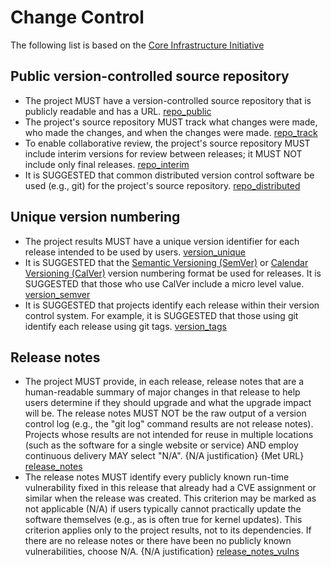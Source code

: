 # Change Control

The following list is based on the [Core Infrastructure Initiative](https://bestpractices.coreinfrastructure.org/en/criteria/0)

## Public version-controlled source repository

* The project MUST have a version-controlled source repository that is publicly readable and has a URL. [repo_public](https://bestpractices.coreinfrastructure.org/en/criteria/0#0.repo_public)
* The project's source repository MUST track what changes were made, who made the changes, and when the changes were made. [repo_track](https://bestpractices.coreinfrastructure.org/en/criteria/0#0.repo_track)
* To enable collaborative review, the project's source repository MUST include interim versions for review between releases; it MUST NOT include only final releases. [repo_interim](https://bestpractices.coreinfrastructure.org/en/criteria/0#0.repo_interim)
* It is SUGGESTED that common distributed version control software be used (e.g., git) for the project's source repository. [repo_distributed](https://bestpractices.coreinfrastructure.org/en/criteria/0#0.repo_distributed) 

## Unique version numbering

* The project results MUST have a unique version identifier for each release intended to be used by users. [version_unique](https://bestpractices.coreinfrastructure.org/en/criteria/0#0.version_unique)
* It is SUGGESTED that the [Semantic Versioning (SemVer)](https://semver.org/) or [Calendar Versioning (CalVer)](https://calver.org/) version numbering format be used for releases. It is SUGGESTED that those who use CalVer include a micro level value. [version_semver](https://bestpractices.coreinfrastructure.org/en/criteria/0#0.version_semver)
* It is SUGGESTED that projects identify each release within their version control system. For example, it is SUGGESTED that those using git identify each release using git tags. [version_tags](https://bestpractices.coreinfrastructure.org/en/criteria/0#0.version_tags) 

## Release notes

* The project MUST provide, in each release, release notes that are a human-readable summary of major changes in that release to help users determine if they should upgrade and what the upgrade impact will be. The release notes MUST NOT be the raw output of a version control log (e.g., the "git log" command results are not release notes). Projects whose results are not intended for reuse in multiple locations (such as the software for a single website or service) AND employ continuous delivery MAY select "N/A". {N/A justification} {Met URL} [release_notes](https://bestpractices.coreinfrastructure.org/en/criteria/0#0.release_notes)
* The release notes MUST identify every publicly known run-time vulnerability fixed in this release that already had a CVE assignment or similar when the release was created. This criterion may be marked as not applicable (N/A) if users typically cannot practically update the software themselves (e.g., as is often true for kernel updates). This criterion applies only to the project results, not to its dependencies. If there are no release notes or there have been no publicly known vulnerabilities, choose N/A. {N/A justification} [release_notes_vulns](https://bestpractices.coreinfrastructure.org/en/criteria/0#0.release_notes_vulns) 